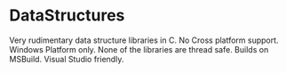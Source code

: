 # DataStructures
Very rudimentary data structure libraries in C.
No Cross platform support. Windows Platform only.
None of the libraries are thread safe.
Builds on MSBuild. 
Visual Studio friendly.
